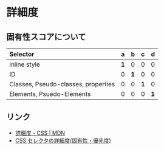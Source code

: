 # 詳細度

## 固有性スコアについて

| Selector       | a | b | c | d |
|:---------------|:-:|:-:|:-:|:-:|
| inline style   | __1__ | 0 | 0 | 0 |
| ID             | 0 | __1__ | 0 | 0 |
| Classes, Pseudo-classes, properties| 0 | 0 | __1__ | 0 |
| Elements, Psuedo-Elements| 0 | 0 | 0 | __1__ |


## リンク

- [詳細度 - CSS | MDN](https://developer.mozilla.org/ja/docs/Web/CSS/Specificity)
- [CSS セレクタの詳細度(固有性・優先度)](http://www.marguerite.jp/Nihongo/WWW/RefCSS/Appendix/Specificity_of_Selectors.html)

